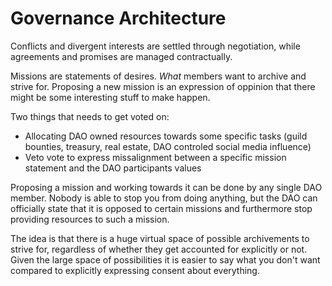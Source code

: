 # Governance Architecture

Conflicts and divergent interests are settled through negotiation, while agreements and promises are managed contractually.

Missions are statements of desires. _What_ members want to archive and strive for. Proposing a new mission is an expression of oppinion that there might be some interesting stuff to make happen.

Two things that needs to get voted on:
- Allocating DAO owned resources towards some specific tasks (guild bounties, treasury, real estate, DAO controled social media influence)
- Veto vote to express missalignment between a specific mission statement and the DAO participants values

Proposing a mission and working towards it can be done by any single DAO member. Nobody is able to stop you from doing anything, but the DAO can officially state that it is opposed to certain missions and furthermore stop providing resources to such a mission.

The idea is that there is a huge virtual space of possible archivements to strive for, regardless of whether they get accounted for explicitly or not. Given the large space of possibilities it is easier to say what you don't want compared to explicitly expressing consent about everything.
